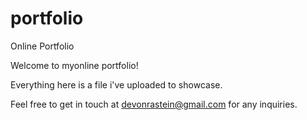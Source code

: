 # portfolio
Online Portfolio

Welcome to myonline portfolio!

Everything here is a file i've uploaded to showcase.

Feel free to get in touch at devonrastein@gmail.com for any inquiries.
